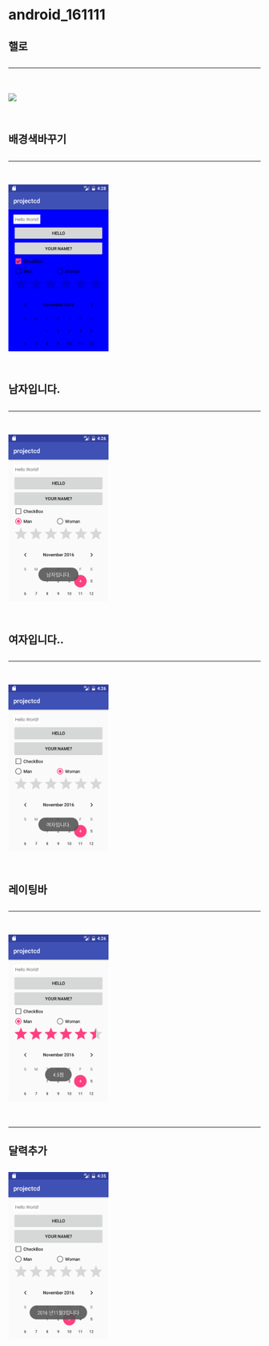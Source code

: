 # android_161111
<H2>핼로<H2>
<HR>
<br>
<img src = "https://github.com/ccc3132/android_161111/blob/master/app/Camera/1%EB%B2%88.png?raw=true" width=200>
<br>
<br>
<H2>배경색바꾸기<H2>
<HR>
<br>
<img src = "https://github.com/ccc3132/android_161111/blob/master/app/src/main/java/com/example/a403/projectcd/Camara/%EB%B0%B0%EA%B2%BD%EC%83%89%EB%B0%94%EA%BE%B8%EA%B8%B0.png?raw=true" width=200>
<br>
<br>
<H2>남자입니다.<H2>
<HR>
<br>
<img src = "https://github.com/ccc3132/android_161111/blob/master/app/src/main/java/com/example/a403/projectcd/Camara/%EB%82%A8%EC%9E%90%EC%9E%85%EB%8B%88%EB%8B%A4..png?raw=true" width=200>
<br>
<br>
<H2>여자입니다..<H2>
<HR>
<br>
<img src = "https://github.com/ccc3132/android_161111/blob/master/app/src/main/java/com/example/a403/projectcd/Camara/%EC%97%AC%EC%9E%90%EC%9E%85%EB%8B%88%EB%8B%A4..png?raw=true" width=200>
<br>
<br>
<H2>레이팅바<H2>
<HR>
<br>
<img src = "https://github.com/ccc3132/android_161111/blob/master/app/src/main/java/com/example/a403/projectcd/Camara/%EB%A0%88%EC%9D%B4%ED%8C%85%EB%B0%94.png?raw=true" width=200>
<br>
<br>
<HR>
<H2>달력추가<H2>
<img src = "https://github.com/ccc3132/android_161111/blob/master/app/src/main/java/com/example/a403/projectcd/Camara/%EB%8B%AC%EB%A0%A5%EC%88%98%EC%A0%95.png?raw=true" width=200>
